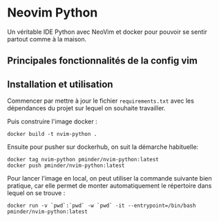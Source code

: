 # Neovim Python

Un véritable IDE Python avec NeoVim et docker pour pouvoir se sentir partout comme à la maison.


## Principales fonctionnalités de la config vim

## Installation et utilisation

Commencer par mettre à jour le fichier `requirements.txt` avec les dépendances du projet sur lequel on souhaite travailler.

Puis construire l'image docker :
```
docker build -t nvim-python .
```

Ensuite pour pusher sur dockerhub, on suit la démarche habituelle:
```
docker tag nvim-python pminder/nvim-python:latest
docker push pminder/nvim-python:latest
```

Pour lancer l'image en local, on peut utiliser la commande suivante bien pratique, car elle permet de monter automatiquement le répertoire dans lequel on se trouve :
```
docker run -v `pwd`:`pwd` -w `pwd` -it --entrypoint=/bin/bash pminder/nvim-python:latest
```
